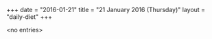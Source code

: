 +++
date = "2016-01-21"
title = "21 January 2016 (Thursday)"
layout = "daily-diet"
+++


\<no entries\>
